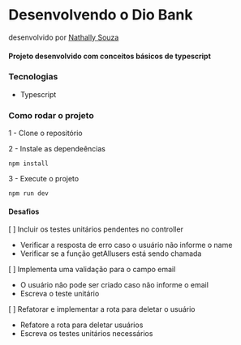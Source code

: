 # Desenvolvendo o Dio Bank

desenvolvido por [Nathally Souza](https://github.com/nathyts)

#### Projeto desenvolvido com conceitos básicos de typescript

### Tecnologias

-   Typescript

### Como rodar o projeto

1 - Clone o repositório

2 - Instale as dependeências

    npm install

3 - Execute o projeto

    npm run dev

#### Desafios

[ ] Incluir os testes unitários pendentes no controller

-   Verificar a resposta de erro caso o usuário não informe o name
-   Verificar se a função getAllusers está sendo chamada

[ ] Implementa uma validação para o campo email

-   O usuário nâo pode ser criado caso não informe o email
-   Escreva o teste unitário

[ ] Refatorar e implementar a rota para deletar o usuário

-   Refatore a rota para deletar usuários
-   Escreva os testes unitários necessários
